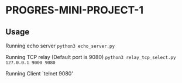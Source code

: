 # PROGRES-MINI-PROJECT-1

## Usage
Running echo server
`python3 echo_server.py`

Running TCP relay (Default port is 9080)
`python3 relay_tcp_select.py 127.0.0.1 9000 9080 `

Running Client
`telnet 9080'
